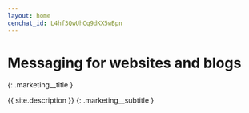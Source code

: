 ```yaml
---
layout: home
cenchat_id: L4hf3QwUhCq9dKX5wBpn
---
```


# Messaging for websites and blogs
{: .marketing__title }

{{ site.description }}
{: .marketing__subtitle }
